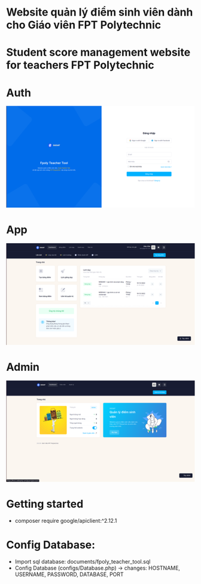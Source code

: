 # Website quản lý điểm sinh viên dành cho Giáo viên FPT Polytechnic
# Student score management website for teachers FPT Polytechnic
# Auth

![alt](./preview/auth.png)

# App

![alt](./preview/app.png)

# Admin

![alt](./preview/admin.png)

# Getting started

- composer require google/apiclient:^2.12.1

# Config Database:

- Import sql database: documents/fpoly_teacher_tool.sql
- Config Database (configs/Database.php) -> changes: HOSTNAME, USERNAME, PASSWORD, DATABASE, PORT
